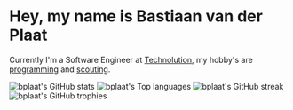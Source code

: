 # Hey, my name is Bastiaan van der Plaat
Currently I'm a Software Engineer at [Technolution](https://www.technolution.com/), my hobby's are [programming](https://github.com/bplaat?tab=repositories) and [scouting](https://www.diekantankys.nl/).

<picture>
  <source
    srcset="https://github-readme-stats.vercel.app/api?username=bplaat&count_private=true&show_icons=true&theme=dracula"
    media="(prefers-color-scheme: dark)"
  />
  <source
    srcset="https://github-readme-stats.vercel.app/api?username=bplaat&count_private=true&show_icons=true"
    media="(prefers-color-scheme: light), (prefers-color-scheme: no-preference)"
  />
  <img alt="bplaat's GitHub stats" src="https://github-readme-stats.vercel.app/api?username=bplaat&count_private=true&show_icons=true" />
</picture>

<picture>
  <source
    srcset="https://github-readme-stats.vercel.app/api/top-langs/?username=bplaat&layout=compact&langs_count=8&theme=dracula"
    media="(prefers-color-scheme: dark)"
  />
  <source
    srcset="https://github-readme-stats.vercel.app/api/top-langs/?username=bplaat&layout=compact&langs_count=8"
    media="(prefers-color-scheme: light), (prefers-color-scheme: no-preference)"
  />
  <img alt="bplaat's Top languages" src="https://github-readme-stats.vercel.app/api/top-langs/?username=bplaat&layout=compact&langs_count=8" />
</picture>

<picture>
  <source
    srcset="http://github-readme-streak-stats.herokuapp.com?user=bplaat&theme=dracula"
    media="(prefers-color-scheme: dark)"
  />
  <source
    srcset="http://github-readme-streak-stats.herokuapp.com?user=bplaat"
    media="(prefers-color-scheme: light), (prefers-color-scheme: no-preference)"
  />
  <img alt="bplaat's GitHub streak" src="http://github-readme-streak-stats.herokuapp.com?user=bplaat" />
</picture>

<picture>
  <source
    srcset="https://github-profile-trophy.vercel.app/?username=bplaat&margin-w=4&column=9&theme=dracula"
    media="(prefers-color-scheme: dark)"
  />
  <source
    srcset="https://github-profile-trophy.vercel.app/?username=bplaat&margin-w=4&column=9"
    media="(prefers-color-scheme: light), (prefers-color-scheme: no-preference)"
  />
  <img alt="bplaat's GitHub trophies" src="https://github-profile-trophy.vercel.app/?username=bplaat&margin-w=4&column=9" />
</picture>
